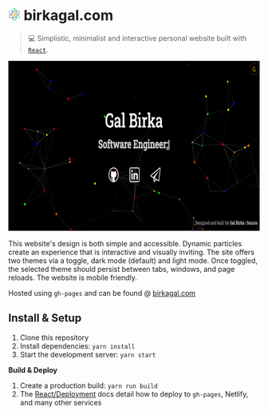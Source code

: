 # <img src="public/favicon.svg" alt="atom" height="24"> birkagal.com

> 💻 Simplistic, minimalist and interactive personal website built with
> [`React`](https://reactjs.org/).

<img float="left" height="340" src="images/desktop.png" alt="Desktop Preview" role="img" aria-label="desktop screenshot">

This website's design is both simple and accessible. Dynamic particles create an experience that is interactive and visually inviting. The site offers two themes via a toggle, dark mode (default) and light mode. Once toggled, the selected theme should persist between tabs, windows, and page reloads.
The website is mobile friendly.

Hosted using `gh-pages` and can be found @ [birkagal.com](https://www.birkagal.com)

## <b>Install &amp; Setup</b></summary>

1. Clone this repository
2. Install dependencies: `yarn install`
3. Start the development server: `yarn start`

<b>Build &amp; Deploy</b>

1. Create a production build: `yarn run build`
2. The [React/Deployment](https://create-react-app.dev/docs/deployment/) docs detail how to deploy to `gh-pages`, Netlify, and many other services


